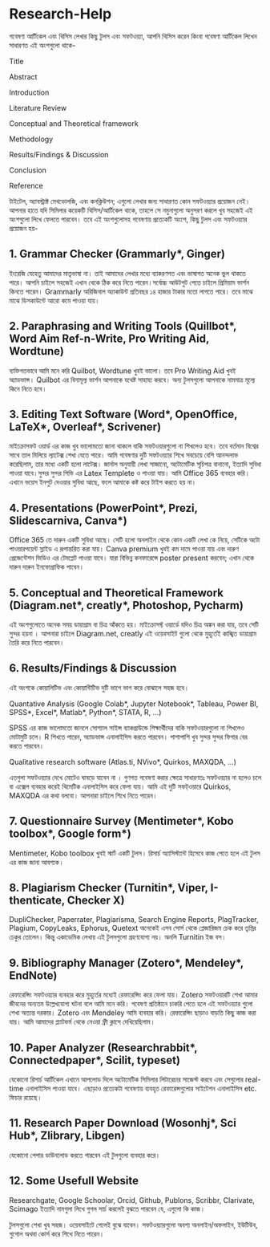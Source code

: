 # Research-Help

গবেষণা আর্টিকেল এবং থিসিস লেখার কিছু টুলস এবং সফটওয়্যা, আপনি থিসিস করেন কিংবা গবেষণা আর্টিকেল লিখেন সাধারণত এই অংশগুলো থাকে-

Title

Abstract

Introduction

Literature Review

Conceptual and Theoretical framework

Methodology

Results/Findings & Discussion

Conclusion

Reference

টাইটেল, অ্যাবস্ট্রাক্ট মেথডোলজি, এবং কনক্লিউশন; এগুলো লেখার জন্য সাধারণত কোন সফটওয়্যার প্রয়োজন নেই। আপনার হাতে যদি সিমিলার কয়েকটি থিসিস/আর্টিকেল থাকে, তাহলে সে নমুনাগুলো অনুসরণ করলে খুব সহজেই এই অংশগুলো লিখে ফেলতে পারবেন। তবে এই অংশগুলোসহ গবেষণায় প্রত্যেকটি অংশে, কিছু টুলস এবং সফটওয়্যার প্রয়োজন হয়-

## 1. Grammar Checker (Grammarly*, Ginger)

ইংরেজি যেহেতু আমাদের মাতৃভাষা না। তাই আমাদের লেখার মধ্যে ব্যাকরণগত এবং ভাষাগত অনেক ভুল থাকতে পারে। আপনি চাইলে সহজেই এখান থেকে ঠিক করে নিতে পারেন।সর্বোচ্চ আউটপুট পেতে চাইলে প্রিমিয়াম ভার্শন কিনতে পারেন। Grammarly অরিজিনাল অ্যাকাউন্ট প্রতিবছর ১৪ হাজার টাকার মতো লাগতে পারে। তবে মাঝে মাঝে ডিসকাউন্টে আরো কমে পাওয়া যায়।

## 2. Paraphrasing and Writing Tools (Quillbot*, Word Aim Ref-n-Write, Pro Writing Aid, Wordtune)

ব্যক্তিগতভাবে আমি মনে করি Quilbot, Wordtune খুবই ভালো। তবে Pro Writing Aid খুবই অ্যাডভান্স। Quilbot এর বিনামূল্য ভার্শন আপনাকে যথেষ্ট সাহায্য করবে। অন্য টুলসগুলো আপনাকে নামমাত্র মূল্যে কিনে নিতে হবে।

## 3. Editing Text Software (Word*, OpenOffice, LaTeX*, Overleaf*, Scrivener)

মাইক্রোসফট ওয়ার্ড এর কাজ খুব ভালোমতো জানা থাকলে বাকি সফটওয়ারগুলো না শিখলেও হবে। তবে বর্তমান বিশ্বের সাথে তাল মিলিয়ে ল্যাটেক্স শেখা যেতে পারে। আমি গবেষণার দুটি সফটওয়্যার শিখে সবচেয়ে বেশি আনন্দলাভ করেছিলাম, তার মধ্যে একটি হলো লাটেক্স। জার্নাল অনুযায়ী লেখা সাজানো, অটোমেটিক সূচিপত্র বানানো, ইত্যাদি সুবিধা পাওয়া যাবে।সুন্দর সুন্দর সিভি এর Latex Templete ও পাওয়া যায়। আমি Office 365 ব্যবহার করি। এখানে ভয়েস ইনপুট দেওয়ার সুবিধা আছে, ফলে আমাকে কষ্ট করে টাইপ করতে হয় না।

## 4. Presentations (PowerPoint*, Prezi, Slidescarniva, Canva*)

Office 365 তে দারুন একটি সুবিধা আছে। সেটি হলো অনলাইন থেকে কোন একটি লেখা কে নিয়ে, সেটিকে অটো পাওয়ারপয়েন্ট স্লাইড এ রূপান্তরিত করা যায়। Canva premium খুবই কম দামে পাওয়া যায় এবং দারুণ প্রেজেন্টেশন ভিডিও এর টেমপ্লেট পাওয়া যাবে। যারা বিভিন্ন কনফারেন্সে poster present করবেন; এখান থেকে দারুন দারুন ইনফোগ্রাফিক পাবেন।

## 5. Conceptual and Theoretical Framework (Diagram.net*, creatly*, Photoshop, Pycharm)

এই অংশগুলোতে অনেক সময় ডায়াগ্রাম বা চিত্র আঁকতে হয়। মাইক্রোসফ্ট ওয়ার্ডে যদিও চিত্র অঙ্কন করা যায়, তবে সেটি সুন্দর হয়না । আপনারা চাইলে Diagram.net, creatly এই ওয়েবসাইট গুলো থেকে মুহূর্তেই কাঙ্খিত ডায়াগ্রাম তৈরি করে নিতে পারবেন।

## 6. Results/Findings & Discussion

এই অংশকে কোয়ালিটিভ এবং কোয়ান্টিটিভ দুটি ভাগে ভাগ করে বোঝালে সহজ হবে।

Quantative Analysis (Google Colab*, Jupyter Notebook*, Tableau, Power BI, SPSS*, Excel*, Matlab*, Python*, STATA, R, ...)

SPSS এর কাজ ভালোমতো জানলে সোশ্যাল সাইন্স ব্যাকগ্রাউন্ডে শিক্ষার্থীদের বাকি সফটওয়ারগুলো না শিখলেও মোটামুটি চলে। R শিখতে পারেন, অ্যাডভান্স এনালাইসিস করতে পারবেন। পাশাপাশি খুব সুন্দর সুন্দর ফিগার বের করতে পারবেন।

Qualitative research software (Atlas.ti, NVivo*, Quirkos, MAXQDA, ...)

এতগুলা সফটওয়্যার দেখে মোটেও ঘাবড়ে যাবেন না । গুণগত গবেষণা করার ক্ষেত্রে সাধারণতঃ সফটওয়্যার না হলেও চলে বা এক্সেল ব্যবহার করেই থিমেটিক এনালাইসিস করে ফেলা যায়। আমি এই দুটি সফট্ওয়ারে Quirkos, MAXQDA এর কথা বলবো। আপনারা চাইলে শিখে নিতে পারেন।

## 7. Questionnaire Survey (Mentimeter*, Kobo toolbox*, Google form*)

Mentimeter, Kobo toolbox খুবই স্মার্ট একটি টুলস। রিসার্চ অ্যাসিস্ট্যান্ট হিসেবে কাজ পেতে হলে এই টুলস এর কাজ জানা আবশ্যক।

## 8. Plagiarism Checker (Turnitin*, Viper, I-thenticate, Checker X)

DupliChecker, Paperrater, Plagiarisma, Search Engine Reports, PlagTracker, Plagium, CopyLeaks, Ephorus, Quetext অনেকেই এসব সোর্স থেকে প্লেজারিজম চেক করে তৃপ্তির ঢেকুর তোলেন। কিন্তু একাডেমিক লেখায় এই টুলসগুলো গ্রহণযোগ্য নয়। অনলি Turnitin ইজ বস।

## 9. Bibliography Manager (Zotero*, Mendeley*, EndNote)

রেফারেন্সিং সফটওয়্যার ব্যবহার করে মুহূর্তের মধ্যেই রেফারেন্সিং করে ফেলা যায়। Zotero সফটওয়ারটি শেখা আমার জীবনের অন্যতম উল্লেখযোগ্য ঘটনা বলে আমি মনে করি। গবেষণা প্রতিষ্ঠানে চাকরি পেতে হলে এই সফটওয়্যার গুলো শেখা অত্যন্ত দরকার। Zotero এবং Mendeley আমি ব্যবহার করি। রেফারেন্সিং ছাড়াও বাড়তি কিছু কাজ করা যায়। আমি আমাদের প্ল্যাটফর্ম থেকে নেওয়া ফ্রী ক্লাসে দেখিয়েছিলাম।

## 10. Paper Analyzer (Researchrabbit*, Connectedpaper*, Scilit, typeset)

যেকোনো রিসার্চ আর্টিকেল এখানে আপলোড দিলে অটোমেটিক সিমিলার লিটারেচার সাজেস্ট করবে এবং সেগুলোর real-time এনালাইসিস পাওয়া যাবে।
এছাড়াও প্রত্যেকটা গবেষণায় ব্যবহৃত রেফারেন্সগুলোর সাইটেশন এনালাইসিস etc. ফিচার রয়েছে। 

## 11. Research Paper Download (Wosonhj*, Sci Hub*, Zlibrary, Libgen)

যেকোনো পেপার ডাউনলোড করতে পারবেন এই টুলগুলো ব্যবহার করে।

## 12. Some Usefull Website

Researchgate, Google Schoolar, Orcid, Github, Publons, Scribbr, Clarivate, Scimago ইত্যাদি নামগুলা লিখে গুগল সার্চ করলেই বুঝতে পারবেন যে, এগুলো কি কাজ।

টুলসগুলো শেখা খুব সহজ। ওয়েবসাইটে গেলেই বুঝে যাবেন। সফটওয়্যারগুলো অবশ্য অনলাইন/অফলাইন, ইউটিউব, গুগোল অথবা কোর্স করে শিখে নিতে পারেন।
